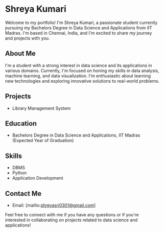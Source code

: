 # Shreya Kumari

Welcome to my portfolio! 
I'm Shreya Kumari, a passionate student currently pursuing my Bachelors Degree in Data Science and Applications from IIT Madras. I'm based in Chennai, India, and I'm excited to share my journey and projects with you.

## About Me

I'm a student with a strong interest in data science and its applications in various domains. Currently, I'm focused on honing my skills in data analysis, machine learning, and data visualization. I'm enthusiastic about learning new technologies and exploring innovative solutions to real-world problems.

## Projects

- Library Management System



## Education

- Bachelors Degree in Data Science and Applications, IIT Madras (Expected Year of Graduation)

## Skills

- DBMS
- Python
- Application Development

## Contact Me

- Email: [mailto:shreyasri0301@gmail.com]



Feel free to connect with me if you have any questions or if you're interested in collaborating on projects related to data science and applications!
